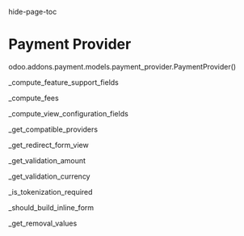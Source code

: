 hide-page-toc  

# Payment Provider

<div class="autoclass">

odoo.addons.payment.models.payment_provider.PaymentProvider()

<div class="automethod">

\_compute_feature_support_fields

</div>

<div class="automethod">

\_compute_fees

</div>

<div class="automethod">

\_compute_view_configuration_fields

</div>

<div class="automethod">

\_get_compatible_providers

</div>

<div class="automethod">

\_get_redirect_form_view

</div>

<div class="automethod">

\_get_validation_amount

</div>

<div class="automethod">

\_get_validation_currency

</div>

<div class="automethod">

\_is_tokenization_required

</div>

<div class="automethod">

\_should_build_inline_form

</div>

<div class="automethod">

\_get_removal_values

</div>

</div>
